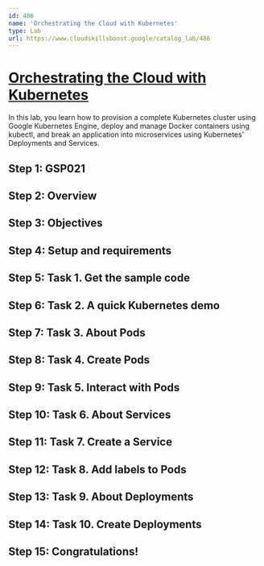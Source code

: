 ```yaml
---
id: 486
name: 'Orchestrating the Cloud with Kubernetes'
type: Lab
url: https://www.cloudskillsboost.google/catalog_lab/486
---
```


# [Orchestrating the Cloud with Kubernetes](https://www.cloudskillsboost.google/catalog_lab/486)

In this lab, you learn how to provision a complete Kubernetes cluster using Google Kubernetes Engine, deploy and manage Docker containers using kubectl, and break an application into microservices using Kubernetes' Deployments and Services.

## Step 1: GSP021

## Step 2: Overview

## Step 3: Objectives

## Step 4: Setup and requirements

## Step 5: Task 1. Get the sample code

## Step 6: Task 2. A quick Kubernetes demo

## Step 7: Task 3. About Pods

## Step 8: Task 4. Create Pods

## Step 9: Task 5. Interact with Pods

## Step 10: Task 6. About Services

## Step 11: Task 7. Create a Service

## Step 12: Task 8. Add labels to Pods

## Step 13: Task 9. About Deployments

## Step 14: Task 10. Create Deployments

## Step 15: Congratulations!
